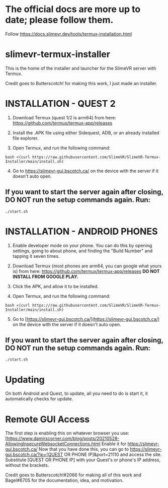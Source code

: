 # The official docs are more up to date; please follow them.

Follow https://docs.slimevr.dev/tools/termux-installation.html

# slimevr-termux-installer

This is the home of the installer and launcher for the SlimeVR server with Termux.

Credit goes to Butterscotch! for making this work, I just made an installer.

# INSTALLATION - QUEST 2

1. Download Termux (quest 1/2 is arm64) from here: https://github.com/termux/termux-app/releases

2. Install the .APK file using either Sidequest, ADB, or an already installed file explorer.

3. Open Termux, and run the following command:

```
bash <(curl https://raw.githubusercontent.com/SlimeVR/SlimeVR-Termux-Installer/main/install.sh)
```

4. Go to https://slimevr-gui.bscotch.ca/ on the device with the server if it doesn't auto open.

## If you want to start the server again after closing, DO NOT run the setup commands again. Run:

```
./start.sh
```

# INSTALLATION - ANDROID PHONES

1. Enable developer mode on your phone. You can do this by opening settings, going to about phone, and finding the "Build Number" and tapping it seven times.

2. Download Termux (most phones are arm64, you can google what yours is) from here: https://github.com/termux/termux-app/releases
   **DO NOT INSTALL FROM GOOGLE PLAY.**

3. Click the APK, and allow it to be installed.

4. Open Termux, and run the following command:

```
bash <(curl https://raw.githubusercontent.com/SlimeVR/SlimeVR-Termux-Installer/main/install.sh)
```

5. Go to [https://slimevr-gui.bscotch.ca/](https://slimevr-gui.bscotch.ca/) on the device with the server if it doesn't auto open.

## If you want to start the server again after closing, DO NOT run the setup commands again. Run:

```
./start.sh
```

# Updating

On both Android and Quest, to update, all you need to do is start it, it automatically checks for update.

# Remote GUI Access

The first step is enabling this on whatever browser you use:[https://www.damirscorner.com/blog/posts/20210528-AllowingInsecureWebsocketConnections.html
Enable it for https://slimevr-gui.bscotch.ca/
Now that you have done this, you can go to https://slimevr-gui.bscotch.ca/?ip=[QUEST OR PHONE IP]&port=21110 and access the site. Substitute [QUEST OR PHONE IP] with your Quest's or phone's IP address, without the brackets.

Credit goes to Butterscotch!#2066 for making all of this work and Bagel#6705 for the documentation, idea, and motivation.
